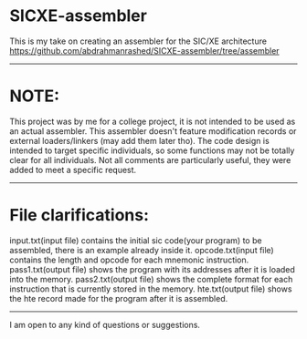 # SICXE-assembler
This is my take on creating an assembler for the SIC/XE architecture
https://github.com/abdrahmanrashed/SICXE-assembler/tree/assembler

----------------------------------------------------------------------------

# NOTE:
This project was by me for a college project, it is not intended to be used as an actual assembler.
This assembler doesn't feature modification records or external loaders/linkers (may add them later tho).
The code design is intended to target specific individuals, so some functions may not be totally clear for all individuals.
Not all comments are particularly useful, they were added to meet a specific request.

----------------------------------------------------------------------------

# File clarifications:
input.txt(input file) contains the initial sic code(your program) to be assembled, there is an example already inside it.
opcode.txt(input file) contains the length and opcode for each mnemonic instruction.
pass1.txt(output file) shows the program with its addresses after it is loaded into the memory.
pass2.txt(output file) shows the complete format for each instruction that is currently stored in the memory.
hte.txt(output file) shows the hte record made for the program after it is assembled.

----------------------------------------------------------------------------

I am open to any kind of questions or suggestions.
